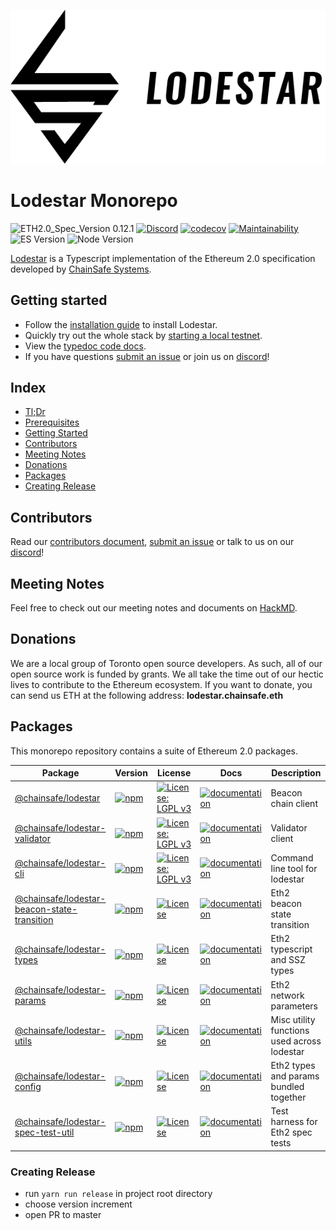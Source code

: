 ![lodestar logo](/assets/300ppi/FullMark-BLACK.png)

# Lodestar Monorepo

![ETH2.0_Spec_Version 0.12.1](https://img.shields.io/badge/ETH2.0_Spec_Version-0.12.1-2e86c1.svg)
[![Discord](https://img.shields.io/discord/593655374469660673.svg?label=Discord&logo=discord)](https://discord.gg/aMxzVcr)
[![codecov](https://codecov.io/gh/ChainSafe/lodestar/branch/master/graph/badge.svg)](https://codecov.io/gh/ChainSafe/lodestar)
[![Maintainability](https://api.codeclimate.com/v1/badges/678099476c401e1af503/maintainability)](https://codeclimate.com/github/ChainSafe/lodestar/maintainability)
![ES Version](https://img.shields.io/badge/ES-2020-yellow)
![Node Version](https://img.shields.io/badge/node-12.x-green)

[Lodestar](https://lodestar.chainsafe.io) is a Typescript implementation of the Ethereum 2.0 specification developed by [ChainSafe Systems](https://chainsafe.io).

## Getting started

- Follow the [installation guide](https://chainsafe.github.io/lodestar/installation) to install Lodestar.
- Quickly try out the whole stack by [starting a local testnet](https://chainsafe.github.io/lodestar/usage).
- View the [typedoc code docs](https://chainsafe.github.io/lodestar/packages).
- If you have questions [submit an issue](https://github.com/ChainSafe/lodestar/issues/new) or join us on [discord](https://discord.gg/yjyvFRP)!

## Index

- [Tl;Dr](#tldr)
- [Prerequisites](#prerequisites)
- [Getting Started](#getting-started)
- [Contributors](#contributors)
- [Meeting Notes](#meeting-notes)
- [Donations](#donations)
- [Packages](#packages)
- [Creating Release](#creating-release)

## Contributors

Read our [contributors document](/CONTRIBUTING.md), [submit an issue](https://github.com/ChainSafe/lodestar/issues/new/choose) or talk to us on our [discord](https://discord.gg/yjyvFRP)!

## Meeting Notes

Feel free to check out our meeting notes and documents on [HackMD](https://hackmd.io/@wemeetagain/rJTEOdqPS/%2F%40yBpKEsxORheI8AJoIiZj1Q%2FHk_b8XfcV%2F%252F6pRB5amJRLKBGEkeOJA8Cw).

## Donations

We are a local group of Toronto open source developers. As such, all of our open source work is funded by grants. We all take the time out of our hectic lives to contribute to the Ethereum ecosystem.
If you want to donate, you can send us ETH at the following address: **lodestar.chainsafe.eth**

## Packages

This monorepo repository contains a suite of Ethereum 2.0 packages.

| Package                                                                                                                                    | Version                                                                                                                                                       | License                                                                                                               | Docs                                                                                                                                                      | Description                                 |
| ------------------------------------------------------------------------------------------------------------------------------------------ | ------------------------------------------------------------------------------------------------------------------------------------------------------------- | --------------------------------------------------------------------------------------------------------------------- | --------------------------------------------------------------------------------------------------------------------------------------------------------- | ------------------------------------------- |
| [@chainsafe/lodestar](https://github.com/ChainSafe/lodestar/tree/master/packages/lodestar)                                                 | [![npm](https://img.shields.io/npm/v/@chainsafe/lodestar)](https://www.npmjs.com/package/@chainsafe/lodestar)                                                 | [![License: LGPL v3](https://img.shields.io/badge/License-LGPL%20v3-blue.svg)](https://www.gnu.org/licenses/lgpl-3.0) | [![documentation](https://img.shields.io/badge/typedoc-blue)](https://chainsafe.github.io/lodestar/lodestar)                                              | Beacon chain client                         |
| [@chainsafe/lodestar-validator](https://github.com/ChainSafe/lodestar/tree/master/packages/lodestar-validator)                             | [![npm](https://img.shields.io/npm/v/@chainsafe/lodestar-validator)](https://www.npmjs.com/package/@chainsafe/lodestar-validator)                             | [![License: LGPL v3](https://img.shields.io/badge/License-LGPL%20v3-blue.svg)](https://www.gnu.org/licenses/lgpl-3.0) | [![documentation](https://img.shields.io/badge/typedoc-blue)](https://chainsafe.github.io/lodestar/lodestar-validator)                                    | Validator client                            |
| [@chainsafe/lodestar-cli](https://github.com/ChainSafe/lodestar/tree/master/packages/lodestar-cli)                                         | [![npm](https://img.shields.io/npm/v/@chainsafe/lodestar-cli)](https://www.npmjs.com/package/@chainsafe/lodestar-cli)                                         | [![License: LGPL v3](https://img.shields.io/badge/License-LGPL%20v3-blue.svg)](https://www.gnu.org/licenses/lgpl-3.0) | [![documentation](https://img.shields.io/badge/typedoc-blue)](https://chainsafe.github.io/lodestar/lodestar-cli)                                          | Command line tool for lodestar              |
| [@chainsafe/lodestar-beacon-state-transition](https://github.com/ChainSafe/lodestar/tree/master/packages/lodestar-beacon-state-transition) | [![npm](https://img.shields.io/npm/v/@chainsafe/lodestar-beacon-state-transition)](https://www.npmjs.com/package/@chainsafe/lodestar-beacon-state-transition) | [![License](https://img.shields.io/badge/License-Apache%202.0-blue.svg)](https://opensource.org/licenses/Apache-2.0)  | [![documentation](https://img.shields.io/badge/readme-blue)](https://github.com/ChainSafe/lodestar/tree/master/packages/lodestar-beacon-state-transition) | Eth2 beacon state transition                |
| [@chainsafe/lodestar-types](https://github.com/ChainSafe/lodestar/tree/master/packages/lodestar-types)                                     | [![npm](https://img.shields.io/npm/v/@chainsafe/lodestar-types)](https://www.npmjs.com/package/@chainsafe/lodestar-types)                                     | [![License](https://img.shields.io/badge/License-Apache%202.0-blue.svg)](https://opensource.org/licenses/Apache-2.0)  | [![documentation](https://img.shields.io/badge/readme-blue)](https://github.com/ChainSafe/lodestar/tree/master/packages/lodestar-types)                   | Eth2 typescript and SSZ types               |
| [@chainsafe/lodestar-params](https://github.com/ChainSafe/lodestar/tree/master/packages/lodestar-params)                                   | [![npm](https://img.shields.io/npm/v/@chainsafe/lodestar-params)](https://www.npmjs.com/package/@chainsafe/lodestar-params)                                   | [![License](https://img.shields.io/badge/License-Apache%202.0-blue.svg)](https://opensource.org/licenses/Apache-2.0)  | [![documentation](https://img.shields.io/badge/readme-blue)](https://github.com/ChainSafe/lodestar/tree/master/packages/lodestar-params)                  | Eth2 network parameters                     |
| [@chainsafe/lodestar-utils](https://github.com/ChainSafe/lodestar/tree/master/packages/lodestar-utils)                                     | [![npm](https://img.shields.io/npm/v/@chainsafe/lodestar-utils)](https://www.npmjs.com/package/@chainsafe/lodestar-utils)                                     | [![License](https://img.shields.io/badge/License-Apache%202.0-blue.svg)](https://opensource.org/licenses/Apache-2.0)  | [![documentation](https://img.shields.io/badge/typedoc-blue)](https://chainsafe.github.io/lodestar/lodestar-utils)                                        | Misc utility functions used across lodestar |
| [@chainsafe/lodestar-config](https://github.com/ChainSafe/lodestar/tree/master/packages/lodestar-config)                                   | [![npm](https://img.shields.io/npm/v/@chainsafe/lodestar-config)](https://www.npmjs.com/package/@chainsafe/lodestar-config)                                   | [![License](https://img.shields.io/badge/License-Apache%202.0-blue.svg)](https://opensource.org/licenses/Apache-2.0)  | [![documentation](https://img.shields.io/badge/typedoc-blue)](https://chainsafe.github.io/lodestar/lodestar-config)                                       | Eth2 types and params bundled together      |
| [@chainsafe/lodestar-spec-test-util](https://github.com/ChainSafe/lodestar/tree/master/packages/lodestar-spec-test-util)                   | [![npm](https://img.shields.io/npm/v/@chainsafe/lodestar-spec-test-util)](https://www.npmjs.com/package/@chainsafe/lodestar-spec-test-util)                   | [![License](https://img.shields.io/badge/License-Apache%202.0-blue.svg)](https://opensource.org/licenses/Apache-2.0)  | [![documentation](https://img.shields.io/badge/typedoc-blue)](https://chainsafe.github.io/lodestar/lodestar-spec-test-util)                               | Test harness for Eth2 spec tests            |


### Creating Release
- run `yarn run release` in project root directory
- choose version increment
- open PR to master
